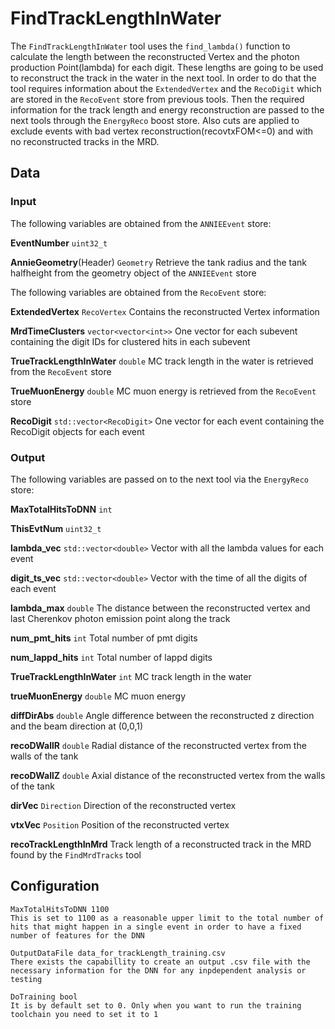 # FindTrackLengthInWater

The `FindTrackLengthInWater` tool uses the `find_lambda()` function to calculate the length between the reconstructed Vertex and the photon production Point(lambda) for each digit. These lengths are going to be used to reconstruct the track in the water in the next tool. In order to do that the tool requires information about the `ExtendedVertex` and the `RecoDigit` which are stored in the `RecoEvent` store from previous tools. Then the required information for the track length and energy reconstruction are passed to the next tools through the `EnergyReco` boost store. Also cuts are applied to exclude events with bad vertex reconstruction(recovtxFOM<=0) and with no reconstructed tracks in the MRD.

## Data

### Input

The following variables are obtained from the `ANNIEEvent` store:

**EventNumber** `uint32_t`

**AnnieGeometry**(Header) `Geometry` Retrieve the tank radius and the tank halfheight from the geometry object of the `ANNIEEvent` store

The following variables are obtained from the `RecoEvent` store:

**ExtendedVertex** `RecoVertex` Contains the reconstructed Vertex information

**MrdTimeClusters** `vector<vector<int>>` One vector for each subevent containing the digit IDs for clustered hits in each subevent

**TrueTrackLengthInWater** `double` MC track length in the water is retrieved from the `RecoEvent` store

**TrueMuonEnergy** `double` MC muon energy is retrieved from the `RecoEvent` store

**RecoDigit** `std::vector<RecoDigit>` One vector for each event containing the RecoDigit objects for each event

### Output

The following variables are passed on to the next tool via the `EnergyReco` store:

**MaxTotalHitsToDNN** `int`

**ThisEvtNum** `uint32_t`

**lambda_vec** `std::vector<double>` Vector with all the lambda values for each event

**digit_ts_vec** `std::vector<double>` Vector with the time of all the digits of each event

**lambda_max** `double` The distance between the reconstructed vertex and last Cherenkov photon emission point along the track

**num_pmt_hits** `int` Total number of pmt digits

**num_lappd_hits** `int` Total number of lappd digits

**TrueTrackLengthInWater** `int` MC track length in the water

**trueMuonEnergy** `double` MC muon energy

**diffDirAbs** `double` Angle difference between the reconstructed z direction and the beam direction at (0,0,1)

**recoDWallR** `double` Radial distance of the reconstructed vertex from the walls of the tank 

**recoDWallZ** `double` Axial distance of the reconstructed vertex from the walls of the tank 

**dirVec** `Direction` Direction of the reconstructed vertex

**vtxVec** `Position` Position of the reconstructed vertex

**recoTrackLengthInMrd** Track length of a reconstructed track in the MRD found by the `FindMrdTracks` tool

## Configuration

```
MaxTotalHitsToDNN 1100
This is set to 1100 as a reasonable upper limit to the total number of hits that might happen in a single event in order to have a fixed number of features for the DNN

OutputDataFile data_for_trackLength_training.csv
There exists the capabillity to create an output .csv file with the necessary information for the DNN for any inpdependent analysis or testing

DoTraining bool
It is by default set to 0. Only when you want to run the training toolchain you need to set it to 1
```
